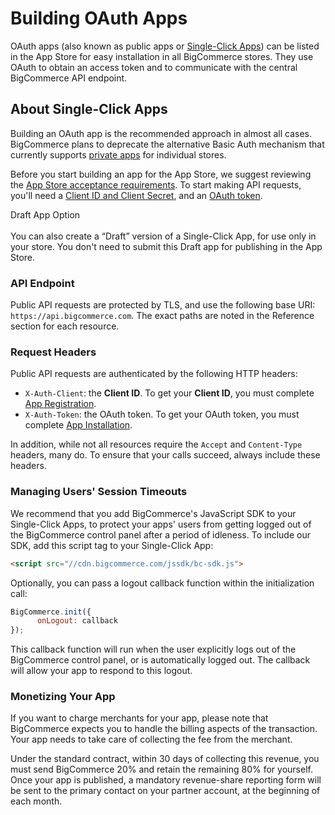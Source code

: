 # <span class="jumptarget"> <a name="using-oauth-intro"></a> Building OAuth Apps </span>

OAuth apps (also known as public apps or <a href="https://www.bigcommerce.com/single-click-apps/" target="_blank">Single-Click Apps</a>) can be listed in the App Store for easy installation in all BigCommerce stores. They&#160;use OAuth to obtain an access token and to communicate with the central BigCommerce API endpoint. 

## <span class="jumptarget"> About Single-Click Apps </span>

Building an OAuth app is the recommended approach in almost all cases. BigCommerce plans to deprecate the alternative Basic Auth mechanism that currently supports [private apps](/api/#building-basic-auth-apps) for individual stores.

Before you start building an app for the App Store, we suggest reviewing the [App Store acceptance requirements](#app-store-approval-requirements). To start making API requests, you'll need a [Client ID and Client&#160;Secret](#app-registration), and an [OAuth token](#app-installation-and-update-sequence). 


<aside class="notice">
<span class="aside-notice-hd">Draft App Option</span><br><br>
You can also create a “Draft” version of a Single-Click App, for use only in your store. You don't need to submit this Draft app for publishing in the App Store.
</aside>


### <span class="jumptarget"> API Endpoint </span>

Public API requests are protected by TLS, and use the following base URI: `https://api.bigcommerce.com`. The exact paths are noted in the Reference section for each resource. 

### <span class="jumptarget"> Request Headers </span>

Public API requests are authenticated by the following HTTP headers: 

* `X-Auth-Client`: the **Client ID**. To get your **Client ID**, you must complete [App Registration](#registration). 
* `X-Auth-Token`: the OAuth token. To get your OAuth token, you must complete [App Installation](#app-registration). 

In addition, while not all resources require the `Accept` and `Content-Type` headers, many do. To ensure that your calls succeed, always include these headers. 

### <span class="jumptarget"> Managing Users' Session Timeouts </span>

We recommend that you add BigCommerce's JavaScript SDK to your Single-Click Apps, to protect your apps' users from getting logged out of the BigCommerce control panel after a period of idleness. To include our SDK, add this script tag to your Single-Click App: 

```html
<script src="//cdn.bigcommerce.com/jssdk/bc-sdk.js">
```

Optionally, you can pass a logout callback function within the initialization call:

```js
BigCommerce.init({
      onLogout: callback
});
```

This callback function will run when the user explicitly logs out of the BigCommerce control panel, or is automatically logged out. The callback will allow your app to respond to this logout.


### <span class="jumptarget"> Monetizing Your App </span>

If you want to charge merchants for your app, please note that BigCommerce expects you to handle the billing aspects of the transaction. Your app needs to take care of collecting the fee from the merchant. 

Under the standard contract, within 30 days of collecting this revenue, you must send BigCommerce 20% and retain the remaining 80% for yourself. Once your app is published, a mandatory revenue-share reporting form will be sent to the primary contact on your partner account, at the beginning of each month.
